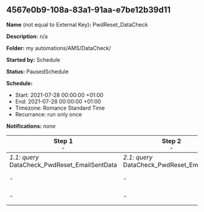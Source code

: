 ## 4567e0b9-108a-83a1-91aa-e7be12b39d11

**Name** (not equal to External Key)**:** PwdReset_DataCheck

**Description:** n/a

**Folder:** my automations/AMS/DataCheck/

**Started by:** Schedule

**Status:** PausedSchedule

**Schedule:**

* Start: 2021-07-28 00:00:00 +01:00
* End: 2021-07-28 00:00:00 +01:00
* Timezone: Romance Standard Time
* Recurrance: run only once

**Notifications:** _none_


| Step 1<br>_<small>-</small>_ | Step 2<br>_<small>-</small>_ | Step 3<br>_<small>-</small>_ | Step 4<br>_<small>-</small>_ |
| --- | --- | --- | --- |
| _1.1: query_<br>DataCheck_PwdReset_EmailSentData | _2.1: query_<br>DataCheck_PwdReset_EmailOpen | _3.1: query_<br>DataCheck_PwdReset_EmailSentJoinOpen | _4.1: query_<br>DataCheck_Verification_EmailSentJoinOpen |
| - | - | - | _4.2: query_<br>DataCheck_Verification_EmailSentJoinBounce |
| - | - | - | _4.3: query_<br>DataCheck_PwdReset_EmailSentJoinBounce |
